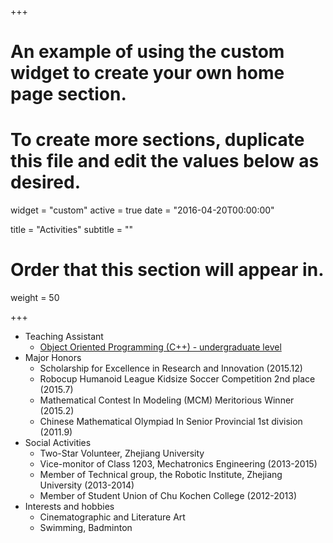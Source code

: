 +++
# An example of using the custom widget to create your own home page section.
# To create more sections, duplicate this file and edit the values below as desired.
widget = "custom"
active = true
date = "2016-04-20T00:00:00"

title = "Activities"
subtitle = ""

# Order that this section will appear in.
weight = 50

+++

* Teaching Assistant 
  + [Object Oriented Programming (C++) - undergraduate level](/OOP)
* Major Honors
  + Scholarship for Excellence in Research and Innovation (2015.12)
  + Robocup Humanoid League Kidsize Soccer Competition 2nd place (2015.7)
  + Mathematical Contest In Modeling (MCM) Meritorious Winner (2015.2)
  + Chinese Mathematical Olympiad In Senior Provincial 1st division (2011.9)
* Social Activities
  + Two-Star Volunteer, Zhejiang University
  + Vice-monitor of Class 1203, Mechatronics Engineering (2013-2015)
  + Member of Technical group, the Robotic Institute, Zhejiang University (2013-2014)
  + Member of Student Union of Chu Kochen College (2012-2013)
* Interests and hobbies
  + Cinematographic and Literature Art 
  + Swimming, Badminton

